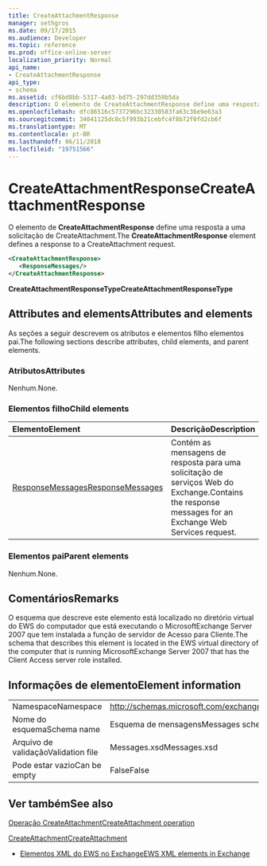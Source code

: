 ```yaml
---
title: CreateAttachmentResponse
manager: sethgros
ms.date: 09/17/2015
ms.audience: Developer
ms.topic: reference
ms.prod: office-online-server
localization_priority: Normal
api_name:
- CreateAttachmentResponse
api_type:
- schema
ms.assetid: cf6bd8bb-5317-4a03-bd75-297dd359b5da
description: O elemento de CreateAttachmentResponse define uma resposta a uma solicitação de CreateAttachment.
ms.openlocfilehash: dfc86516c5737296bc32330583fa63c36e9e63a3
ms.sourcegitcommit: 34041125dc8c5f993b21cebfc4f8b72f0fd2cb6f
ms.translationtype: MT
ms.contentlocale: pt-BR
ms.lasthandoff: 06/11/2018
ms.locfileid: "19751566"
---
```

# <a name="createattachmentresponse"></a><span data-ttu-id="ee44e-103">CreateAttachmentResponse</span><span class="sxs-lookup"><span data-stu-id="ee44e-103">CreateAttachmentResponse</span></span>

<span data-ttu-id="ee44e-104">O elemento de **CreateAttachmentResponse** define uma resposta a uma solicitação de CreateAttachment.</span><span class="sxs-lookup"><span data-stu-id="ee44e-104">The **CreateAttachmentResponse** element defines a response to a CreateAttachment request.</span></span> 
  
```xml
<CreateAttachmentResponse>
   <ResponseMessages/>
</CreateAttachmentResponse>
```

 <span data-ttu-id="ee44e-105">**CreateAttachmentResponseType**</span><span class="sxs-lookup"><span data-stu-id="ee44e-105">**CreateAttachmentResponseType**</span></span>
## <a name="attributes-and-elements"></a><span data-ttu-id="ee44e-106">Attributes and elements</span><span class="sxs-lookup"><span data-stu-id="ee44e-106">Attributes and elements</span></span>

<span data-ttu-id="ee44e-107">As seções a seguir descrevem os atributos e elementos filho elementos pai.</span><span class="sxs-lookup"><span data-stu-id="ee44e-107">The following sections describe attributes, child elements, and parent elements.</span></span>
  
### <a name="attributes"></a><span data-ttu-id="ee44e-108">Atributos</span><span class="sxs-lookup"><span data-stu-id="ee44e-108">Attributes</span></span>

<span data-ttu-id="ee44e-109">Nenhum.</span><span class="sxs-lookup"><span data-stu-id="ee44e-109">None.</span></span>
  
### <a name="child-elements"></a><span data-ttu-id="ee44e-110">Elementos filho</span><span class="sxs-lookup"><span data-stu-id="ee44e-110">Child elements</span></span>

|<span data-ttu-id="ee44e-111">**Elemento**</span><span class="sxs-lookup"><span data-stu-id="ee44e-111">**Element**</span></span>|<span data-ttu-id="ee44e-112">**Descrição**</span><span class="sxs-lookup"><span data-stu-id="ee44e-112">**Description**</span></span>|
|:-----|:-----|
|[<span data-ttu-id="ee44e-113">ResponseMessages</span><span class="sxs-lookup"><span data-stu-id="ee44e-113">ResponseMessages</span></span>](responsemessages.md) <br/> |<span data-ttu-id="ee44e-114">Contém as mensagens de resposta para uma solicitação de serviços Web do Exchange.</span><span class="sxs-lookup"><span data-stu-id="ee44e-114">Contains the response messages for an Exchange Web Services request.</span></span>  <br/> |
   
### <a name="parent-elements"></a><span data-ttu-id="ee44e-115">Elementos pai</span><span class="sxs-lookup"><span data-stu-id="ee44e-115">Parent elements</span></span>

<span data-ttu-id="ee44e-116">Nenhum.</span><span class="sxs-lookup"><span data-stu-id="ee44e-116">None.</span></span>
  
## <a name="remarks"></a><span data-ttu-id="ee44e-117">Comentários</span><span class="sxs-lookup"><span data-stu-id="ee44e-117">Remarks</span></span>

<span data-ttu-id="ee44e-118">O esquema que descreve este elemento está localizado no diretório virtual do EWS do computador que está executando o MicrosoftExchange Server 2007 que tem instalada a função de servidor de Acesso para Cliente.</span><span class="sxs-lookup"><span data-stu-id="ee44e-118">The schema that describes this element is located in the EWS virtual directory of the computer that is running MicrosoftExchange Server 2007 that has the Client Access server role installed.</span></span>
  
## <a name="element-information"></a><span data-ttu-id="ee44e-119">Informações de elemento</span><span class="sxs-lookup"><span data-stu-id="ee44e-119">Element information</span></span>

|||
|:-----|:-----|
|<span data-ttu-id="ee44e-120">Namespace</span><span class="sxs-lookup"><span data-stu-id="ee44e-120">Namespace</span></span>  <br/> |http://schemas.microsoft.com/exchange/services/2006/messages  <br/> |
|<span data-ttu-id="ee44e-121">Nome do esquema</span><span class="sxs-lookup"><span data-stu-id="ee44e-121">Schema name</span></span>  <br/> |<span data-ttu-id="ee44e-122">Esquema de mensagens</span><span class="sxs-lookup"><span data-stu-id="ee44e-122">Messages schema</span></span>  <br/> |
|<span data-ttu-id="ee44e-123">Arquivo de validação</span><span class="sxs-lookup"><span data-stu-id="ee44e-123">Validation file</span></span>  <br/> |<span data-ttu-id="ee44e-124">Messages.xsd</span><span class="sxs-lookup"><span data-stu-id="ee44e-124">Messages.xsd</span></span>  <br/> |
|<span data-ttu-id="ee44e-125">Pode estar vazio</span><span class="sxs-lookup"><span data-stu-id="ee44e-125">Can be empty</span></span>  <br/> |<span data-ttu-id="ee44e-126">False</span><span class="sxs-lookup"><span data-stu-id="ee44e-126">False</span></span>  <br/> |
   
## <a name="see-also"></a><span data-ttu-id="ee44e-127">Ver também</span><span class="sxs-lookup"><span data-stu-id="ee44e-127">See also</span></span>



[<span data-ttu-id="ee44e-128">Operação CreateAttachment</span><span class="sxs-lookup"><span data-stu-id="ee44e-128">CreateAttachment operation</span></span>](createattachment-operation.md)
  
[<span data-ttu-id="ee44e-129">CreateAttachment</span><span class="sxs-lookup"><span data-stu-id="ee44e-129">CreateAttachment</span></span>](createattachment.md)


- [<span data-ttu-id="ee44e-130">Elementos XML do EWS no Exchange</span><span class="sxs-lookup"><span data-stu-id="ee44e-130">EWS XML elements in Exchange</span></span>](ews-xml-elements-in-exchange.md)

